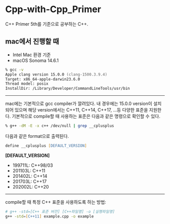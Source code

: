 # Cpp-with-Cpp_Primer
C++ Primer 5th를 기준으로 공부하는 C++.


## mac에서 진행할 때
* Intel Mac 환경 기준
* macOS Sonoma 14.6.1

```zsh
% gcc -v
Apple clang version 15.0.0 (clang-1500.3.9.4)
Target: x86_64-apple-darwin23.6.0
Thread model: posix
InstallDir: /Library/Developer/CommandLineTools/usr/bin
```
* * *

mac에는 기본적으로 gcc compiler가 깔려있다. 내 경우에는 15.0.0 version이 설치되어 있으며 해당 version에서는 C++11, C++14, C++17, ...등 다양한 표준을 지원한다. 기본적으로 compile할 때 사용하는 표준은 다음과 같은 명령으로 확인할 수 있다.  
```zsh
% g++ -dM -E -x c++ /dev/null | grep __cplusplus
```

다음과 같은 format으로 출력된다.  
```zsh
define __cplusplus [DEFAULT_VERSION]
```
**[DEFAULT_VERSION]**  
* 199711L: C++98/03
* 201103L: C++11
* 201402L: C++14
* 201703L: C++17
* 202002L: C++20

* * *

compile할 때 특정 C++ 표준을 사용하도록 하는 방법:  
```zsh
# g++ -std=[C++ 표준 버전] [C++파일명] -o [실행파일명]
g++ -std=[C++11] example.cpp -o example
```
